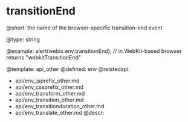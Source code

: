 transitionEnd
=============


@short: the name of the browser-specific transition-end event

@type: string

@example:
alert(webix.env.transitionEnd); // in WebKit-based browser returns "webkitTransitionEnd"

@template:	api_other
@defined:	env	
@relatedapi:
- api/env_jsprefix_other.md
- api/env_cssprefix_other.md
- api/env_transform_other.md
- api/env_transition_other.md
- api/env_transitionduration_other.md
- api/env_translate_other.md
@descr:


